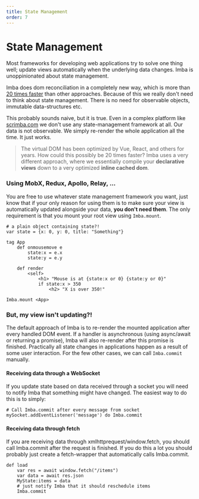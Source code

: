 ```yaml
---
title: State Management
order: 7
---
```


# State Management

Most frameworks for developing web applications try to solve one thing well; update views automatically when the underlying data changes. Imba is unoppinionated about state management.

Imba does dom reconciliation in a completely new way, which is more than [20 times faster](https://somebee.github.io/dom-reconciler-bench/index.html) than other approaches. Because of this we really don't need to think about state management. There is no need for observable objects, immutable data-structures etc.

This probably sounds naive, but it is true. Even in a complex platform like [scrimba.com](https://scrimba.com) we don't use any state-management framework at all. Our data is not observable. We simply re-render the whole application all the time. It just works.

> The virtual DOM has been optimized by Vue, React, and others for years. How could this possibly be 20 times faster? Imba uses a very different approach, where we essentially compile your **declarative views** down to a very optimized **inline cached dom**.

### Using MobX, Redux, Apollo, Relay, ...

You are free to use whatever state management framework you want, just know that if your only reason for using them is to make sure your view is automatically updated alongside your data, **you don't need them**. The only requirement is that you mount your root view using `Imba.mount`.

```imba
# a plain object containing state?!
var state = {x: 0, y: 0, title: "Something"}

tag App
    def onmousemove e
        state:x = e.x
        state:y = e.y

    def render
        <self>
            <h1> "Mouse is at {state:x or 0} {state:y or 0}"
            if state:x > 350
                <h2> "X is over 350!"

Imba.mount <App>
```


### But, my view isn't updating?!

The default approach of Imba is to re-render the mounted application after every handled DOM event. If a handler is asynchronous (using async/await or returning a promise), Imba will also re-render after this promise is finished. Practically all state changes in applications happen as a result of some user interaction. For the few other cases, we can call `Imba.commit` manually.

#### Receiving data through a WebSocket

If you update state based on data received through a socket you will need to notify Imba that something might have changed. The easiest way to do this is to simply:

```imba
# Call Imba.commit after every message from socket
mySocket.addEventListener('message') do Imba.commit
```

#### Receiving data through fetch

If you are receiving data through xmlhttprequest/window.fetch, you should call Imba.commit after the request is finished. If you do this a lot you should probably just create a fetch-wrapper that automatically calls Imba.commit.

```imba
def load
    var res = await window.fetch("/items")
    var data = await res.json
    MyState:items = data
    # just notify Imba that it should reschedule items
    Imba.commit

```

